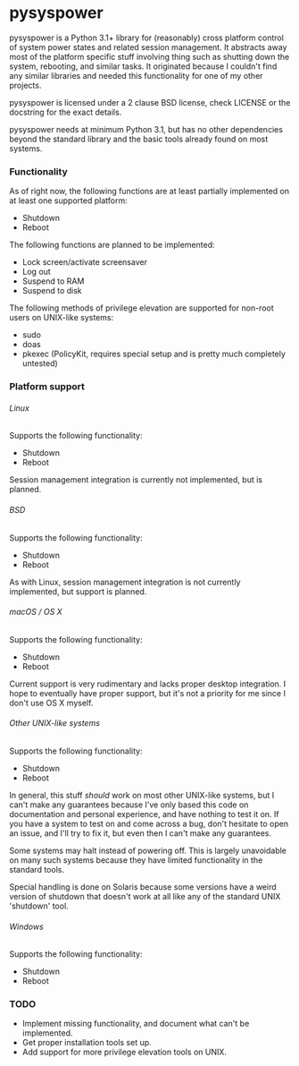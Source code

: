 # pysyspower #
pysyspower is a Python 3.1+ library for (reasonably) cross platform
control of system power states and related session management.
It abstracts away most of the platform specific stuff involving
thing such as shutting down the system, rebooting, and similar tasks.
It originated because I couldn't find any similar libraries and needed
this functionality for one of my other projects.

pysyspower is licensed under a 2 clause BSD license, check LICENSE or the
docstring for the exact details.

pysyspower needs at minimum Python 3.1, but has no other dependencies
beyond the standard library and the basic tools already found on most
systems.

### Functionality ###
As of right now, the following functions are at least partially
implemented on at least one supported platform:
 * Shutdown
 * Reboot

The following functions are planned to be implemented:
 * Lock screen/activate screensaver
 * Log out
 * Suspend to RAM
 * Suspend to disk

The following methods of privilege elevation are supported for non-root
users on UNIX-like systems:
 * sudo
 * doas
 * pkexec (PolicyKit, requires special setup and is pretty much completely
   untested)

### Platform support ###
###### Linux ######
Supports the following functionality:
 * Shutdown
 * Reboot

Session management integration is currently not implemented, but is
planned.

###### BSD ######
Supports the following functionality:
 * Shutdown
 * Reboot

As with Linux, session management integration is not currently
implemented, but support is planned.

###### macOS / OS X ######
Supports the following functionality:
 * Shutdown
 * Reboot

Current support is very rudimentary and lacks proper desktop integration.
I hope to eventually have proper support, but it's not a priority for
me since I don't use OS X myself.

###### Other UNIX-like systems ######
Supports the following functionality:
 * Shutdown
 * Reboot

In general, this stuff _should_ work on most other UNIX-like systems,
but I can't make any guarantees because I've only based this code on
documentation and personal experience, and have nothing to test it on.
If you have a system to test on and come across a bug, don't hesitate
to open an issue, and I'll try to fix it, but even then I can't make
any guarantees.

Some systems may halt instead of powering off.  This is largely
unavoidable on many such systems because they have limited functionality
in the standard tools.

Special handling is done on Solaris because some versions have a weird
version of shutdown that doesn't work at all like any of the standard UNIX
'shutdown' tool.

###### Windows ######
Supports the following functionality:
 * Shutdown
 * Reboot

### TODO ###
 * Implement missing functionality, and document what can't be implemented.
 * Get proper installation tools set up.
 * Add support for more privilege elevation tools on UNIX.
